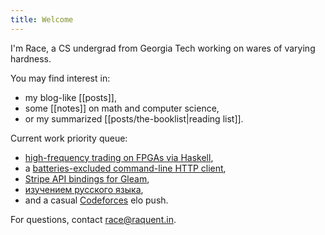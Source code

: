 ```yaml
---
title: Welcome
---
```


I'm Race, a CS undergrad from Georgia Tech working on wares of varying hardness.

You may find interest in:
  - my blog-like [[posts]],
  - some [[notes]] on math and computer science,
  - or my summarized [[posts/the-booklist|reading list]].

Current work priority queue:
  - [high-frequency trading on FPGAs via Haskell](https://github.com/raquentin/punt-engine),
  - a [batteries-excluded command-line HTTP client](https://github.com/raquentin/raquest),
  - [Stripe API bindings for Gleam](https://github.com/raquentin/gripe),
  - [изучением русского языка](https://www.linkedin.com/feed/update/urn:li:activity:7155095488885624832/),
  - and a casual [Codeforces](https://codeforces.com/profile/raquentin) elo push.

For questions, contact race@raquent.in.
